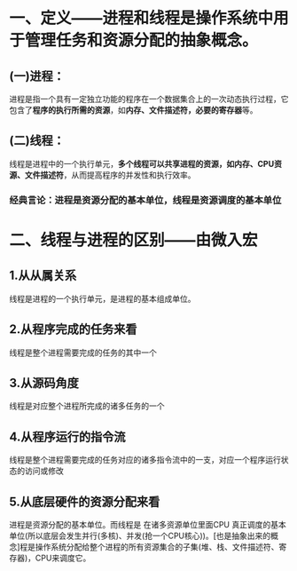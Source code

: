 # 一、定义——进程和线程是操作系统中用于管理任务和资源分配的抽象概念。 

## (一)进程：
进程是指一个具有一定独立功能的程序在一个数据集合上的一次动态执行过程，它包含了**程序的执行所需的资源**，如**内存、文件描述符，必要的寄存器**等。

## (二)线程：
线程是进程中的一个执行单元，**多个线程可以共享进程的资源，如内存、CPU资源、文件描述符**，从而提高程序的并发性和执行效率。

### 经典言论：进程是资源分配的基本单位，线程是资源调度的基本单位



# 二、线程与进程的区别——由微入宏

## 1.从从属关系
 线程是进程的一个执行单元，是进程的基本组成单位。
## 2.从程序完成的任务来看
 线程是整个进程需要完成的任务的其中一个
## 3.从源码角度
 线程是对应整个进程所完成的诸多任务的一个
## 4.从程序运行的指令流
 线程是整个进程需要完成的任务对应的诸多指令流中的一支，对应一个程序运行状态的访问或修改
## 5.从底层硬件的资源分配来看
 进程是资源分配的基本单位。而线程是 在诸多资源单位里面CPU 真正调度的基本单位(所以底层会发生并行(多核)、并发(抢一个CPU核心))。[也是抽象出来的概念]程是操作系统分配给整个进程的所有资源集合的子集(堆、栈、文件描述符、寄存器)，CPU来调度它。







